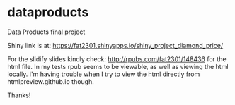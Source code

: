 # dataproducts
Data Products final project

Shiny link is at: https://fat2301.shinyapps.io/shiny_project_diamond_price/

For the slidify slides kindly check: http://rpubs.com/fat2301/148436 for the html file. In my tests rpub seems to be viewable, as well as viewing the html locally. I'm having trouble when I try to view the html directly from htmlpreview.github.io though. 

Thanks! 

